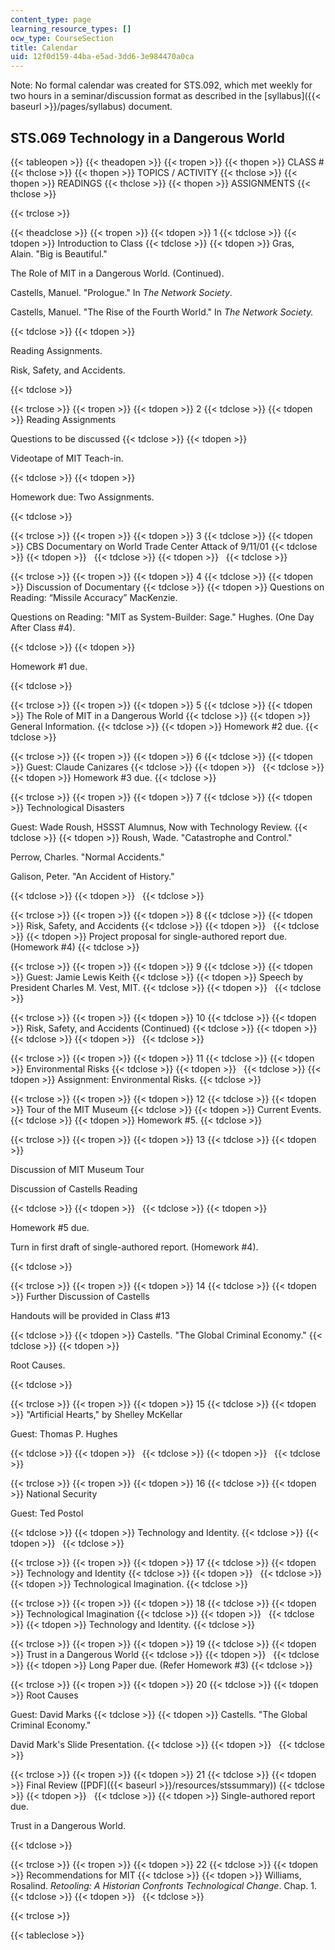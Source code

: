 ```yaml
---
content_type: page
learning_resource_types: []
ocw_type: CourseSection
title: Calendar
uid: 12f0d159-44ba-e5ad-3dd6-3e984470a0ca
---
```


Note: No formal calendar was created for STS.092, which met weekly for two hours in a seminar/discussion format as described in the [syllabus]({{< baseurl >}}/pages/syllabus) document.

STS.069 Technology in a Dangerous World
---------------------------------------

{{< tableopen >}}
{{< theadopen >}}
{{< tropen >}}
{{< thopen >}}
CLASS #
{{< thclose >}}
{{< thopen >}}
TOPICS / ACTIVITY
{{< thclose >}}
{{< thopen >}}
READINGS
{{< thclose >}}
{{< thopen >}}
ASSIGNMENTS
{{< thclose >}}

{{< trclose >}}

{{< theadclose >}}
{{< tropen >}}
{{< tdopen >}}
1
{{< tdclose >}}
{{< tdopen >}}
Introduction to Class
{{< tdclose >}}
{{< tdopen >}}
Gras, Alain. "Big is Beautiful."

The Role of MIT in a Dangerous World. (Continued).

Castells, Manuel. "Prologue." In _The Network Society_.

Castells, Manuel. "The Rise of the Fourth World." In _The Network Society._


{{< tdclose >}}
{{< tdopen >}}


Reading Assignments.

Risk, Safety, and Accidents.


{{< tdclose >}}

{{< trclose >}}
{{< tropen >}}
{{< tdopen >}}
2
{{< tdclose >}}
{{< tdopen >}}
Reading Assignments  
  
Questions to be discussed
{{< tdclose >}}
{{< tdopen >}}


Videotape of MIT Teach-in.


{{< tdclose >}}
{{< tdopen >}}


Homework due: Two Assignments.


{{< tdclose >}}

{{< trclose >}}
{{< tropen >}}
{{< tdopen >}}
3
{{< tdclose >}}
{{< tdopen >}}
CBS Documentary on World Trade Center Attack of 9/11/01
{{< tdclose >}}
{{< tdopen >}}
 
{{< tdclose >}}
{{< tdopen >}}
 
{{< tdclose >}}

{{< trclose >}}
{{< tropen >}}
{{< tdopen >}}
4
{{< tdclose >}}
{{< tdopen >}}
Discussion of Documentary
{{< tdclose >}}
{{< tdopen >}}
Questions on Reading: “Missile Accuracy” MacKenzie.

Questions on Reading: "MIT as System-Builder: Sage." Hughes. (One Day After Class #4).


{{< tdclose >}}
{{< tdopen >}}


Homework #1 due.


{{< tdclose >}}

{{< trclose >}}
{{< tropen >}}
{{< tdopen >}}
5
{{< tdclose >}}
{{< tdopen >}}
The Role of MIT in a Dangerous World
{{< tdclose >}}
{{< tdopen >}}
General Information.
{{< tdclose >}}
{{< tdopen >}}
Homework #2 due.
{{< tdclose >}}

{{< trclose >}}
{{< tropen >}}
{{< tdopen >}}
6
{{< tdclose >}}
{{< tdopen >}}
Guest: Claude Canizares
{{< tdclose >}}
{{< tdopen >}}
 
{{< tdclose >}}
{{< tdopen >}}
Homework #3 due.
{{< tdclose >}}

{{< trclose >}}
{{< tropen >}}
{{< tdopen >}}
7
{{< tdclose >}}
{{< tdopen >}}
Technological Disasters  
  
Guest: Wade Roush, HSSST Alumnus, Now with Technology Review.
{{< tdclose >}}
{{< tdopen >}}
Roush, Wade. "Catastrophe and Control."

Perrow, Charles. "Normal Accidents."

Galison, Peter. "An Accident of History."


{{< tdclose >}}
{{< tdopen >}}
 
{{< tdclose >}}

{{< trclose >}}
{{< tropen >}}
{{< tdopen >}}
8
{{< tdclose >}}
{{< tdopen >}}
Risk, Safety, and Accidents
{{< tdclose >}}
{{< tdopen >}}
 
{{< tdclose >}}
{{< tdopen >}}
Project proposal for single-authored report due. (Homework #4)
{{< tdclose >}}

{{< trclose >}}
{{< tropen >}}
{{< tdopen >}}
9
{{< tdclose >}}
{{< tdopen >}}
Guest: Jamie Lewis Keith
{{< tdclose >}}
{{< tdopen >}}
Speech by President Charles M. Vest, MIT.
{{< tdclose >}}
{{< tdopen >}}
 
{{< tdclose >}}

{{< trclose >}}
{{< tropen >}}
{{< tdopen >}}
10
{{< tdclose >}}
{{< tdopen >}}
Risk, Safety, and Accidents (Continued)
{{< tdclose >}}
{{< tdopen >}}
 
{{< tdclose >}}
{{< tdopen >}}
 
{{< tdclose >}}

{{< trclose >}}
{{< tropen >}}
{{< tdopen >}}
11
{{< tdclose >}}
{{< tdopen >}}
Environmental Risks
{{< tdclose >}}
{{< tdopen >}}
 
{{< tdclose >}}
{{< tdopen >}}
Assignment: Environmental Risks.
{{< tdclose >}}

{{< trclose >}}
{{< tropen >}}
{{< tdopen >}}
12
{{< tdclose >}}
{{< tdopen >}}
Tour of the MIT Museum
{{< tdclose >}}
{{< tdopen >}}
Current Events.
{{< tdclose >}}
{{< tdopen >}}
Homework #5.
{{< tdclose >}}

{{< trclose >}}
{{< tropen >}}
{{< tdopen >}}
13
{{< tdclose >}}
{{< tdopen >}}


Discussion of MIT Museum Tour

Discussion of Castells Reading


{{< tdclose >}}
{{< tdopen >}}
 
{{< tdclose >}}
{{< tdopen >}}


Homework #5 due.

Turn in first draft of single-authored report. (Homework #4).


{{< tdclose >}}

{{< trclose >}}
{{< tropen >}}
{{< tdopen >}}
14
{{< tdclose >}}
{{< tdopen >}}
Further Discussion of Castells

Handouts will be provided in Class #13


{{< tdclose >}}
{{< tdopen >}}
Castells. "The Global Criminal Economy."
{{< tdclose >}}
{{< tdopen >}}


Root Causes.


{{< tdclose >}}

{{< trclose >}}
{{< tropen >}}
{{< tdopen >}}
15
{{< tdclose >}}
{{< tdopen >}}
"Artificial Hearts," by Shelley McKellar

Guest: Thomas P. Hughes


{{< tdclose >}}
{{< tdopen >}}
 
{{< tdclose >}}
{{< tdopen >}}
 
{{< tdclose >}}

{{< trclose >}}
{{< tropen >}}
{{< tdopen >}}
16
{{< tdclose >}}
{{< tdopen >}}
National Security

Guest: Ted Postol


{{< tdclose >}}
{{< tdopen >}}
Technology and Identity.
{{< tdclose >}}
{{< tdopen >}}
 
{{< tdclose >}}

{{< trclose >}}
{{< tropen >}}
{{< tdopen >}}
17
{{< tdclose >}}
{{< tdopen >}}
Technology and Identity
{{< tdclose >}}
{{< tdopen >}}
 
{{< tdclose >}}
{{< tdopen >}}
Technological Imagination.
{{< tdclose >}}

{{< trclose >}}
{{< tropen >}}
{{< tdopen >}}
18
{{< tdclose >}}
{{< tdopen >}}
Technological Imagination
{{< tdclose >}}
{{< tdopen >}}
 
{{< tdclose >}}
{{< tdopen >}}
Technology and Identity.
{{< tdclose >}}

{{< trclose >}}
{{< tropen >}}
{{< tdopen >}}
19
{{< tdclose >}}
{{< tdopen >}}
Trust in a Dangerous World
{{< tdclose >}}
{{< tdopen >}}
 
{{< tdclose >}}
{{< tdopen >}}
Long Paper due. (Refer Homework #3)
{{< tdclose >}}

{{< trclose >}}
{{< tropen >}}
{{< tdopen >}}
20
{{< tdclose >}}
{{< tdopen >}}
Root Causes  
  
Guest: David Marks
{{< tdclose >}}
{{< tdopen >}}
Castells. "The Global Criminal Economy."  
  
David Mark's Slide Presentation.
{{< tdclose >}}
{{< tdopen >}}
 
{{< tdclose >}}

{{< trclose >}}
{{< tropen >}}
{{< tdopen >}}
21
{{< tdclose >}}
{{< tdopen >}}
Final Review ([PDF]({{< baseurl >}}/resources/stssummary))
{{< tdclose >}}
{{< tdopen >}}
 
{{< tdclose >}}
{{< tdopen >}}
Single-authored report due.

Trust in a Dangerous World.


{{< tdclose >}}

{{< trclose >}}
{{< tropen >}}
{{< tdopen >}}
22
{{< tdclose >}}
{{< tdopen >}}
Recommendations for MIT
{{< tdclose >}}
{{< tdopen >}}
Williams, Rosalind. _Retooling: A Historian Confronts Technological Change_. Chap. 1.
{{< tdclose >}}
{{< tdopen >}}
 
{{< tdclose >}}

{{< trclose >}}

{{< tableclose >}}